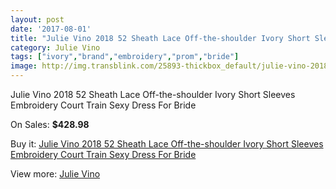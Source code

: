 ```yaml
---
layout: post
date: '2017-08-01'
title: "Julie Vino 2018 52 Sheath Lace Off-the-shoulder Ivory Short Sleeves Embroidery Court Train Sexy Dress For Bride"
category: Julie Vino
tags: ["ivory","brand","embroidery","prom","bride"]
image: http://img.transblink.com/25893-thickbox_default/julie-vino-2018-52-sheath-lace-off-the-shoulder-ivory-short-sleeves-embroidery-court-train-sexy-dress-for-bride.jpg
---
```

Julie Vino 2018 52 Sheath Lace Off-the-shoulder Ivory Short Sleeves Embroidery Court Train Sexy Dress For Bride

On Sales: **$428.98**
<a href="https://www.transblink.com/en/julie-vino/8155-julie-vino-2018-52-sheath-lace-off-the-shoulder-ivory-short-sleeves-embroidery-court-train-sexy-dress-for-bride.html"><amp-img layout="responsive" width="600" height="600" src="//img.transblink.com/25893-thickbox_default/julie-vino-2018-52-sheath-lace-off-the-shoulder-ivory-short-sleeves-embroidery-court-train-sexy-dress-for-bride.jpg" alt="Julie Vino 2018 52 Sheath Lace Off-the-shoulder Ivory Short Sleeves Embroidery Court Train Sexy Dress For Bride 0" /></a>
<a href="https://www.transblink.com/en/julie-vino/8155-julie-vino-2018-52-sheath-lace-off-the-shoulder-ivory-short-sleeves-embroidery-court-train-sexy-dress-for-bride.html"><amp-img layout="responsive" width="600" height="600" src="//img.transblink.com/25896-thickbox_default/julie-vino-2018-52-sheath-lace-off-the-shoulder-ivory-short-sleeves-embroidery-court-train-sexy-dress-for-bride.jpg" alt="Julie Vino 2018 52 Sheath Lace Off-the-shoulder Ivory Short Sleeves Embroidery Court Train Sexy Dress For Bride 1" /></a>
<a href="https://www.transblink.com/en/julie-vino/8155-julie-vino-2018-52-sheath-lace-off-the-shoulder-ivory-short-sleeves-embroidery-court-train-sexy-dress-for-bride.html"><amp-img layout="responsive" width="600" height="600" src="//img.transblink.com/25895-thickbox_default/julie-vino-2018-52-sheath-lace-off-the-shoulder-ivory-short-sleeves-embroidery-court-train-sexy-dress-for-bride.jpg" alt="Julie Vino 2018 52 Sheath Lace Off-the-shoulder Ivory Short Sleeves Embroidery Court Train Sexy Dress For Bride 2" /></a>
<a href="https://www.transblink.com/en/julie-vino/8155-julie-vino-2018-52-sheath-lace-off-the-shoulder-ivory-short-sleeves-embroidery-court-train-sexy-dress-for-bride.html"><amp-img layout="responsive" width="600" height="600" src="//img.transblink.com/25894-thickbox_default/julie-vino-2018-52-sheath-lace-off-the-shoulder-ivory-short-sleeves-embroidery-court-train-sexy-dress-for-bride.jpg" alt="Julie Vino 2018 52 Sheath Lace Off-the-shoulder Ivory Short Sleeves Embroidery Court Train Sexy Dress For Bride 3" /></a>

Buy it: [Julie Vino 2018 52 Sheath Lace Off-the-shoulder Ivory Short Sleeves Embroidery Court Train Sexy Dress For Bride](https://www.transblink.com/en/julie-vino/8155-julie-vino-2018-52-sheath-lace-off-the-shoulder-ivory-short-sleeves-embroidery-court-train-sexy-dress-for-bride.html "Julie Vino 2018 52 Sheath Lace Off-the-shoulder Ivory Short Sleeves Embroidery Court Train Sexy Dress For Bride")

View more: [Julie Vino](https://www.transblink.com/en/71-julie-vino "Julie Vino")